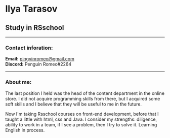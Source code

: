 # Ilya Tarasov
## Study in RSschool
*****
### Contact inforation:
**Email:** pingvinromeo@gmail.com    
**Discord:** Penguin Romeo#2264 
***
### About me:
The last position I held was the head of the content department in the online store. I did not acquire programming skills from there, but I acquired some soft skills and I believe that they will be useful to me in the future. 

Now I'm taking Rsschool courses on front-end development, before that I taught a little with html, css and Java. I consider my strengths: diligence, ability to work in a team, if I see a problem, then I try to solve it. Learning English in process.
